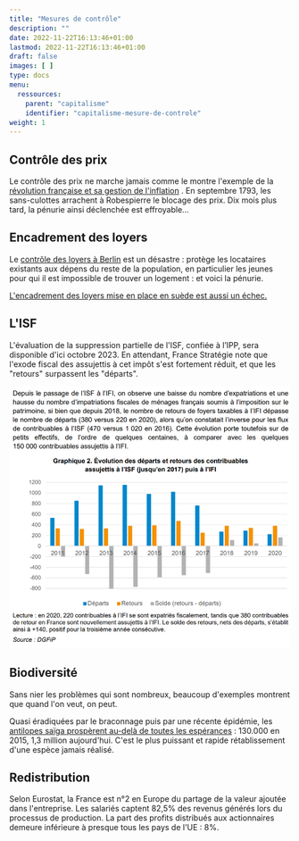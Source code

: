 ```yaml
---
title: "Mesures de contrôle"
description: ""
date: 2022-11-22T16:13:46+01:00
lastmod: 2022-11-22T16:13:46+01:00
draft: false
images: [ ]
type: docs
menu:
  ressources:
    parent: "capitalisme"
    identifier: "capitalisme-mesure-de-controle"
weight: 1
---
```


## Contrôle des prix

Le contrôle des prix ne marche jamais comme le montre l'exemple de
la [révolution française et sa gestion de l'inflation](https://www.lesechos.fr/economie-france/budget-fiscalite/1789-la-fabuleuse-inflation-des-assignats-1778629#xtor=CS1-26)
. En septembre 1793, les sans-culottes arrachent à Robespierre le blocage des prix. Dix mois plus tard, la pénurie ainsi
déclenchée est effroyable...

## Encadrement des loyers

Le [contrôle des loyers à Berlin](https://www.bloomberg.com/opinion/articles/2021-03-02/berlin-s-rent-controls-are-proving-to-be-the-disaster-we-feared)
est un désastre : protège les locataires existants aux dépens du reste de la population, en particulier les jeunes pour
qui il est impossible de trouver un logement : et voici la pénurie.

[L'encadrement des loyers mise en place en suède est aussi un échec.](https://twitter.com/MoneyRadar_FR/status/1643138859088093191)

## L'ISF

L'évaluation de la suppression partielle de l'ISF, confiée à l’IPP, sera disponible d'ici octobre 2023. En attendant,
France Stratégie note que l'exode fiscal des assujettis à cet impôt s'est fortement réduit, et que les "retours"
surpassent les "départs".

![isf_france_strategie](isf_france_strategie.png)

## Biodiversité

Sans nier les problèmes qui sont nombreux, beaucoup d'exemples montrent que quand l'on veut, on peut.

Quasi éradiquées par le braconnage puis par une récente épidémie, les [antilopes saïga prospèrent au-delà de toutes les
espérances](https://www.newscientist.com/article/2333567-saiga-antelopes-have-increased-10-fold-after-mass-die-off-in-2015/) :
130.000 en 2015, 1,3 million aujourd'hui. C'est le plus puissant et rapide rétablissement d'une espèce
jamais réalisé.

## Redistribution

Selon Eurostat, la France est n°2 en Europe du partage de la valeur ajoutée dans l'entreprise. Les salariés captent
82,5% des revenus générés lors du processus de production. La part des profits distribués aux actionnaires demeure
inférieure à presque tous les pays de l'UE : 8%.